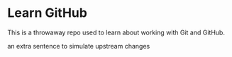 # Learn GitHub

This is a throwaway repo used to learn about working with Git and GitHub.

an extra sentence to simulate upstream changes

